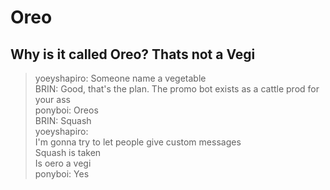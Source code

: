 # Oreo

## Why is it called Oreo? Thats not a Vegi
> yoeyshapiro: Someone name a vegetable<br>
> BRIN: Good, that's the plan. The promo bot exists as a cattle prod for your ass<br>
> ponyboi: Oreos<br>
> BRIN: Squash<br>
> yoeyshapiro:<br>
>     I'm gonna try to let people give custom messages<br>
>     Squash is taken<br>
>     Is oero a vegi<br>
>ponyboi: Yes<br>
